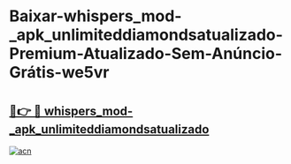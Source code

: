 # Baixar-whispers_mod-_apk_unlimiteddiamondsatualizado-Premium-Atualizado-Sem-Anúncio-Grátis-we5vr

# <h2><a href="https://ayl9vq.esa.edu.pl?src=whispers_mod-_apk_unlimiteddiamondsatualizado&ref=we5vr">🔗👉 🔴 whispers_mod-_apk_unlimiteddiamondsatualizado</a></h2>

[![acn](https://github.com/user-attachments/assets/0f9c940e-d8b0-45ae-aac7-cd30a18b3e1c)](https://ayl9vq.esa.edu.pl?src=whispers_mod-_apk_unlimiteddiamondsatualizado&ref=we5vr)

